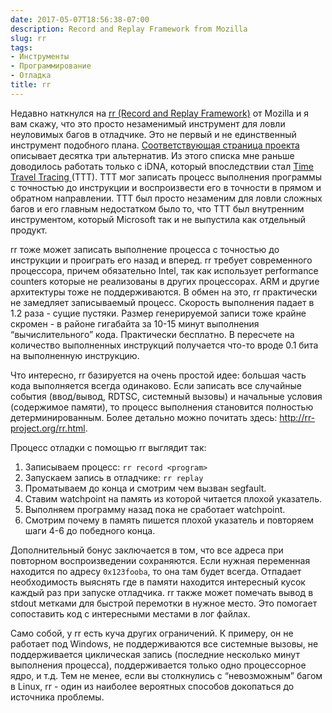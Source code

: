 ```yaml
---
date: 2017-05-07T18:56:38-07:00
description: Record and Replay Framework from Mozilla
slug: rr
tags:
- Инструменты
- Программирование
- Отладка
title: rr
---
```


Недавно наткнулся на [rr (Record and Replay Framework)](http://rr-project.org/)
от Mozilla и я вам скажу, что это просто незаменимый инструмент для ловли
неуловимых багов в отладчике. Это не первый и не единственный инструмент
подобного плана. [Соответствующая страница проекта](https://github.com/mozilla/rr/wiki/Related-work)
описывает десятка три альтернатив. Из этого списка мне раньше доводилось
работать только с iDNA, который впоследствии стал [Time Travel Tracing
](http://www.thewindowsclub.com/microsoft-time-travel-tracing-diagnostic) (TTT).
TTT мог записать процесс выполнения программы с точностью до инструкции и
воспроизвести его в точности в прямом и обратном направлении. TTT был просто
незаменим для ловли сложных багов и его главным недостатком было то, что TTT был
внутренним инструментом, который Microsoft так и не выпустила как отдельный
продукт.

rr тоже может записать выполнение процесса с точностью до инструкции и проиграть
его назад и вперед. rr требует современного процессора, причем обязательно
Intel, так как использует performance counters которые не реализованы в других
процессорах. ARM и другие архитектуры тоже не поддерживаются. В обмен на это,
rr практически не замедляет записываемый процесс. Скорость выполнения падает в
1.2 раза - сущие пустяки. Размер генерируемой записи тоже крайне скромен - в
районе гигабайта за 10-15 минут выполнения “вычислительного” кода. Практически
бесплатно. В пересчете на количество выполненных инструкций получается что-то
вроде 0.1 бита на выполненную инструкцию.

Что интересно, rr базируется на очень простой идее: большая часть кода
выполняется всегда одинаково. Если записать все случайные события (ввод/вывод,
RDTSC, системный вызовы) и начальные условия (содержимое памяти), то процесс
выполнения становится полностью детерминированным. Более детально можно почитать
здесь: http://rr-project.org/rr.html.

Процесс отладки с помощью rr выглядит так:

1. Записываем процесс: `rr record <program>`
2. Запускаем запись в отладчике: `rr replay`
3. Проматываем до конца и смотрим чем вызван segfault.
4. Ставим watchpoint на память из которой читается плохой указатель.
5. Выполняем программу назад пока не сработает watchpoint.
6. Смотрим почему в память пишется плохой указатель и повторяем шаги 4-6 до
   победного конца.

Дополнительный бонус заключается в том, что все адреса при повторном
воспроизведении сохраняются. Если нужная переменная находится по адресу
`0x123fooba`, то она там будет всегда. Отпадает необходимость выяснять где в
памяти находится интересный кусок каждый раз при запуске отладчика. rr также
может помечать вывод в stdout метками для быстрой перемотки в нужное место.
Это помогает сопоставить код с интересными местами в лог файлах. 

Само собой, у rr есть куча других ограничений. К примеру, он не работает под
Windows, не поддерживаются все системные вызовы, не поддерживается циклическая
запись (последние несколько минут выполнения процесса), поддерживается только
одно процессорное ядро, и т.д. Тем не менее, если вы столкнулись с “невозможным”
багом в Linux, rr - один из наиболее вероятных способов докопаться до источника
проблемы.

<!--more-->
